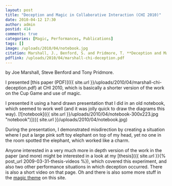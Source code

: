```yaml
---
layout: post
title: "Deception and Magic in Collaborative Interaction (CHI 2010)"
date: 2010-04-12 17:30
author: admin
postid: 414
comments: true
categories: [Magic, Performances, Publications]
tags: []
image: /uploads/2010/04/notebook.jpg
citation: Marshall, J., Benford, S. and Pridmore, T. **Deception and Magic in Collaborative Interaction**. Proceedings of CHI 2010, Atlanta, Georgia (2010)
pdflink: /uploads/2010/04/marshall-chi-deception.pdf
---
```

by Joe Marshall, Steve Benford and Tony Pridmore.

I presented [this paper (PDF)]({{ site.url }}/uploads/2010/04/marshall-chi-deception.pdf) at CHI 2010, which is basically a shorter version of the work on the Cup Game and use of magic.

I presented it using a hand drawn presentation that I did in an old notebook, which seemed to work well (and it was jolly quick to draw the diagrams this way).
[![notebook]({{ site.url }}/uploads/2010/04/notebook-300x223.jpg "notebook")]({{ site.url }}/uploads/2010/04/notebook.jpg)

During the presentation, I demonstrated misdirection by creating a situation where I put a large pink soft toy elephant on top of my head, yet no one in the room spotted the elephant, which worked like a charm.

Anyone interested in a very much more in depth version of the work in the paper (and more) might be interested in a look at my [thesis]({{ site.url }}{% post_url 2009-03-31-thesis-videos %}), which covered this experiment, and also two other performance situations in which deception occurred. There is also a short video on that page. Oh and there is also some more stuff in the [magic theme](?cat=9) on this site.

